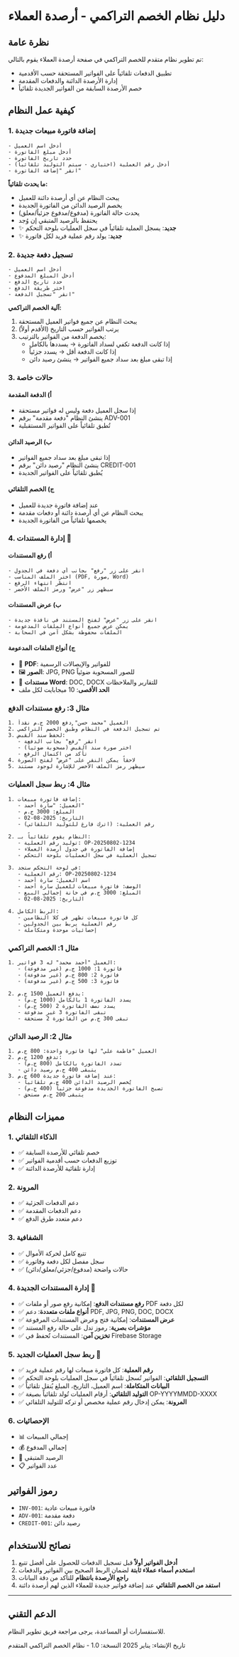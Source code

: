 # دليل نظام الخصم التراكمي - أرصدة العملاء

## نظرة عامة
تم تطوير نظام متقدم للخصم التراكمي في صفحة أرصدة العملاء يقوم بالتالي:
- تطبيق الدفعات تلقائياً على الفواتير المستحقة حسب الأقدمية
- إدارة الأرصدة الدائنة والدفعات المقدمة
- خصم الأرصدة السابقة من الفواتير الجديدة تلقائياً

## كيفية عمل النظام

### 1. إضافة فاتورة مبيعات جديدة
```
- أدخل اسم العميل
- أدخل مبلغ الفاتورة
- حدد تاريخ الفاتورة
- أدخل رقم العملية (اختياري - سيتم التوليد تلقائياً)
- انقر "إضافة الفاتورة"
```

**ما يحدث تلقائياً:**
- يبحث النظام عن أي أرصدة دائنة للعميل
- يخصم الرصيد الدائن من الفاتورة الجديدة
- يحدث حالة الفاتورة (مدفوع/مدفوع جزئياً/معلق)
- يحتفظ بالرصيد المتبقي إن وُجد
- ✨ **جديد**: يسجل العملية تلقائياً في سجل العمليات بلوحة التحكم
- ✨ **جديد**: يولد رقم عملية فريد لكل فاتورة

### 2. تسجيل دفعة جديدة
```
- أدخل اسم العميل
- أدخل المبلغ المدفوع
- حدد تاريخ الدفع
- اختر طريقة الدفع
- انقر "تسجيل الدفعة"
```

**آلية الخصم التراكمي:**
1. يبحث النظام عن جميع فواتير العميل المستحقة
2. يرتب الفواتير حسب التاريخ (الأقدم أولاً)
3. يخصم الدفعة من الفواتير بالترتيب:
   - إذا كانت الدفعة تكفي لسداد الفاتورة → يسددها بالكامل
   - إذا كانت الدفعة أقل → يسدد جزئياً
   - إذا تبقى مبلغ بعد سداد جميع الفواتير → ينشئ رصيد دائن

### 3. حالات خاصة

#### أ) الدفعة المقدمة
- إذا سجل العميل دفعة وليس له فواتير مستحقة
- ينشئ النظام "دفعة مقدمة" برقم ADV-001
- تُطبق تلقائياً على الفواتير المستقبلية

#### ب) الرصيد الدائن  
- إذا تبقى مبلغ بعد سداد جميع الفواتير
- ينشئ النظام "رصيد دائن" برقم CREDIT-001
- يُطبق تلقائياً على الفواتير الجديدة

#### ج) الخصم التلقائي
- عند إضافة فاتورة جديدة للعميل
- يبحث النظام عن أي أرصدة دائنة أو دفعات مقدمة
- يخصمها تلقائياً من الفاتورة الجديدة

### 4. إدارة المستندات 📁

#### أ) رفع المستندات
```
- انقر على زر "رفع" بجانب أي دفعة في الجدول
- اختر الملف المناسب (PDF, صورة, Word)
- انتظر انتهاء الرفع
- سيظهر زر "عرض" ورمز الملف الأخضر
```

#### ب) عرض المستندات
```
- انقر على زر "عرض" لفتح المستند في نافذة جديدة
- يمكن عرض جميع أنواع الملفات المدعومة
- الملفات محفوظة بشكل آمن في السحابة
```

#### ج) أنواع الملفات المدعومة
- 📄 **PDF**: للفواتير والإيصالات الرسمية
- 🖼️ **الصور**: JPG, PNG للصور المسحوبة ضوئياً
- 📝 **مستندات Word**: DOC, DOCX للتقارير والملاحظات
- **الحد الأقصى**: 10 ميجابايت لكل ملف

### مثال 3: رفع مستندات الدفع
```
1. العميل "محمد حسن" دفع 2000 ج.م نقداً
2. تم تسجيل الدفعة في النظام وطُبق الخصم التراكمي
3. لحفظ سند القبض:
   - انقر "رفع" بجانب الدفعة
   - اختر صورة سند القبض (مسحوبة ضوئياً)
   - تأكد من اكتمال الرفع
4. لاحقاً يمكن النقر على "عرض" لفتح الصورة
5. سيظهر رمز الملف الأخضر للإشارة لوجود مستند
```

### مثال 4: ربط سجل العمليات
```
1. إضافة فاتورة مبيعات:
   - العميل: "سارة أحمد"
   - المبلغ: 3000 ج.م
   - التاريخ: 2025-08-02
   - رقم العملية: (اترك فارغ للتوليد التلقائي)

2. النظام يقوم تلقائياً بـ:
   - توليد رقم العملية: OP-20250802-1234
   - إضافة الفاتورة في جدول أرصدة العملاء
   - تسجيل العملية في سجل العمليات بلوحة التحكم

3. في لوحة التحكم ستجد:
   - رقم العملية: OP-20250802-1234
   - اسم العميل: سارة أحمد
   - الوصف: فاتورة مبيعات للعميل سارة أحمد
   - المبلغ: 3000 ج.م في خانة إجمالي البيع
   - التاريخ: 2025-08-02

4. الربط الكامل:
   - كل فاتورة مبيعات تظهر في كلا النظامين
   - رقم العملية يربط بين الجدولين
   - إحصائيات موحدة ومتكاملة
```

### مثال 1: الخصم التراكمي
```
1. العميل "أحمد محمد" له 3 فواتير:
   - فاتورة 1: 1000 ج.م (غير مدفوعة)
   - فاتورة 2: 800 ج.م (غير مدفوعة)  
   - فاتورة 3: 500 ج.م (غير مدفوعة)

2. يدفع العميل 1500 ج.م:
   - يسدد الفاتورة 1 بالكامل (1000 ج.م)
   - يسدد نصف الفاتورة 2 (500 ج.م)
   - تبقى الفاتورة 3 غير مدفوعة
   - تبقى 300 ج.م من الفاتورة 2 مستحقة
```

### مثال 2: الرصيد الدائن
```
1. العميل "فاطمة علي" لها فاتورة واحدة: 800 ج.م
2. تدفع 1200 ج.م:
   - تسدد الفاتورة بالكامل (800 ج.م)
   - يتبقى 400 ج.م رصيد دائن
3. عند إضافة فاتورة جديدة 600 ج.م:
   - يُخصم الرصيد الدائن 400 ج.م تلقائياً
   - تصبح الفاتورة الجديدة مدفوعة جزئياً (400 ج.م)
   - يتبقى 200 ج.م مستحق
```

## مميزات النظام

### 1. الذكاء التلقائي
- ✅ خصم تلقائي للأرصدة السابقة
- ✅ توزيع الدفعات حسب أقدمية الفواتير
- ✅ إدارة تلقائية للأرصدة الدائنة

### 2. المرونة
- ✅ دعم الدفعات الجزئية
- ✅ دعم الدفعات المقدمة
- ✅ دعم متعدد طرق الدفع

### 3. الشفافية
- ✅ تتبع كامل لحركة الأموال
- ✅ سجل مفصل لكل دفعة وفاتورة
- ✅ حالات واضحة (مدفوع/جزئي/معلق/دائن)

### 4. إدارة المستندات الجديدة 📁
- ✅ **رفع مستندات الدفع**: إمكانية رفع صور أو ملفات PDF لكل دفعة
- ✅ **أنواع ملفات متعددة**: دعم PDF, JPG, PNG, DOC, DOCX
- ✅ **عرض المستندات**: إمكانية فتح وعرض المستندات المرفوعة
- ✅ **مؤشرات بصرية**: رموز تدل على حالة رفع المستند
- ✅ **تخزين آمن**: المستندات تُحفظ في Firebase Storage

### 5. **ربط سجل العمليات الجديد 🔗**
- ✅ **رقم العملية**: كل فاتورة مبيعات لها رقم عملية فريد
- ✅ **التسجيل التلقائي**: الفواتير تُسجل تلقائياً في سجل العمليات بلوحة التحكم
- ✅ **البيانات المتكاملة**: اسم العميل، التاريخ، المبلغ يُنقل تلقائياً
- ✅ **التوليد التلقائي**: أرقام العمليات تُولد تلقائياً بصيغة OP-YYYYMMDD-XXXX
- ✅ **المرونة**: يمكن إدخال رقم عملية مخصص أو تركه للتوليد التلقائي

### 6. الإحصائيات
- 📊 إجمالي المبيعات
- 💰 إجمالي المدفوع  
- 🔴 الرصيد المتبقي
- 📋 عدد الفواتير

## رموز الفواتير
- `INV-001`: فاتورة مبيعات عادية
- `ADV-001`: دفعة مقدمة  
- `CREDIT-001`: رصيد دائن

## نصائح للاستخدام
1. **أدخل الفواتير أولاً** قبل تسجيل الدفعات للحصول على أفضل تتبع
2. **استخدم أسماء عملاء ثابتة** لضمان الربط الصحيح بين الفواتير والدفعات
3. **راجع الأرصدة بانتظام** للتأكد من دقة البيانات
4. **استفد من الخصم التلقائي** عند إضافة فواتير جديدة للعملاء الذين لهم أرصدة دائنة

---

## الدعم التقني
للاستفسارات أو المساعدة، يرجى مراجعة فريق تطوير النظام.

تاريخ الإنشاء: يناير 2025
النسخة: 1.0 - نظام الخصم التراكمي المتقدم
